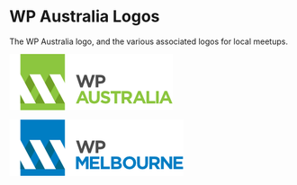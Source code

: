 # WP Australia Logos

The WP Australia logo, and the various associated logos for local meetups.

![WP Australia](australia/wp-australia.png)

![WP Melbourne](melbourne/wp-melbourne.png)